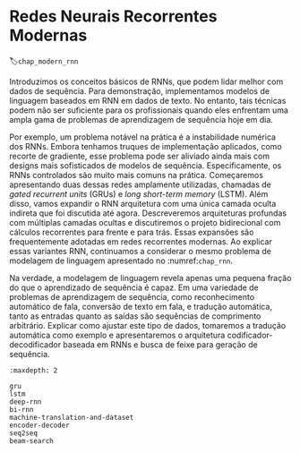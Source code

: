 # Redes Neurais Recorrentes Modernas
:label:`chap_modern_rnn`

Introduzimos os conceitos básicos de RNNs, que podem lidar melhor com dados de sequência. Para demonstração, implementamos modelos de linguagem baseados em RNN em dados de texto. No entanto, tais técnicas podem
não ser suficiente para os profissionais quando eles enfrentam uma ampla gama de problemas de aprendizagem de sequência
hoje em dia.

Por exemplo, um problema notável na prática é a instabilidade numérica dos RNNs. Embora tenhamos
truques de implementação aplicados, como recorte de gradiente, esse problema pode ser aliviado ainda mais com
designs mais sofisticados de modelos de sequência. Especificamente, os RNNs controlados são muito mais comuns na prática. Começaremos apresentando duas dessas redes amplamente utilizadas, chamadas de *gated recurrent units* (GRUs) e *long short-term memory* (LSTM). Além disso, vamos expandir o RNN
arquitetura com uma única camada oculta indireta que foi discutida até agora. Descreveremos arquiteturas profundas com múltiplas camadas ocultas e discutiremos o projeto bidirecional com
cálculos recorrentes para frente e para trás. Essas expansões são frequentemente adotadas em
redes recorrentes modernas. Ao explicar essas variantes RNN, continuamos a considerar o
mesmo problema de modelagem de linguagem apresentado no :numref:`chap_rnn`.

Na verdade, a modelagem de linguagem revela apenas uma pequena fração do que o aprendizado de sequência é capaz.
Em uma variedade de problemas de aprendizagem de sequência, como reconhecimento automático de fala, conversão de texto em fala,
e tradução automática, tanto as entradas quanto as saídas são sequências de comprimento arbitrário. Explicar
como ajustar este tipo de dados, tomaremos a tradução automática como exemplo e apresentaremos o
arquitetura codificador-decodificador baseada em RNNs e busca de feixe para geração de sequência.

```toc
:maxdepth: 2

gru
lstm
deep-rnn
bi-rnn
machine-translation-and-dataset
encoder-decoder
seq2seq
beam-search
```

<!--stackedit_data:
eyJoaXN0b3J5IjpbMzAwNTc5NDg1LDE1MDA1NDM1MDZdfQ==
-->